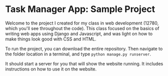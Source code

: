 # Task Manager App: Sample Project

Welcome to the project I created for my class in web development (12780, which you'll see throughout the code). This class focused on the basics of writing web apps using Django and Javascript, and was light on how to make things look good with CSS and HTML. 

To run the project, you can download the entire repository. Then navigate to the folder location in a terminal, and type `python manage.py runserver`.

It should start a server for you that will show the website running. It includes instructions on how to use it on the website.
